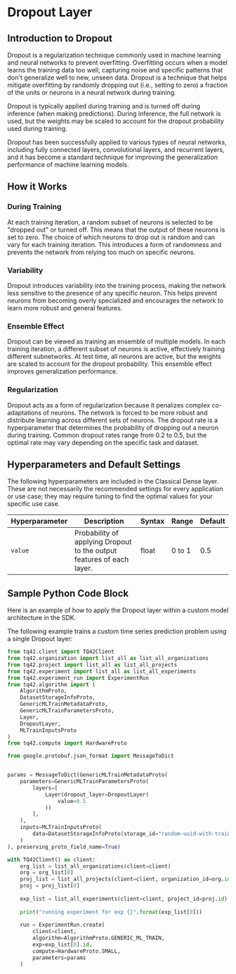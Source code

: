 # Dropout Layer
## Introduction to Dropout
Dropout is a regularization technique commonly used in machine learning and neural networks to prevent overfitting. Overfitting occurs when a model learns the training data too well, capturing noise and specific patterns that don't generalize well to new, unseen data. Dropout is a technique that helps mitigate overfitting by randomly dropping out (i.e., setting to zero) a fraction of the units or neurons in a neural network during training.

Dropout is typically applied during training and is turned off during inference (when making predictions). During inference, the full network is used, but the weights may be scaled to account for the dropout probability used during training.

Dropout has been successfully applied to various types of neural networks, including fully connected layers, convolutional layers, and recurrent layers, and it has become a standard technique for improving the generalization performance of machine learning models.

## How it Works
### During Training

At each training iteration, a random subset of neurons is selected to be "dropped out" or turned off. This means that the output of these neurons is set to zero.
The choice of which neurons to drop out is random and can vary for each training iteration. This introduces a form of randomness and prevents the network from relying too much on specific neurons.

### Variability

Dropout introduces variability into the training process, making the network less sensitive to the presence of any specific neuron. This helps prevent neurons from becoming overly specialized and encourages the network to learn more robust and general features.

### Ensemble Effect

Dropout can be viewed as training an ensemble of multiple models. In each training iteration, a different subset of neurons is active, effectively training different subnetworks. At test time, all neurons are active, but the weights are scaled to account for the dropout probability. This ensemble effect improves generalization performance.

### Regularization

Dropout acts as a form of regularization because it penalizes complex co-adaptations of neurons. The network is forced to be more robust and distribute learning across different sets of neurons.
The dropout rate is a hyperparameter that determines the probability of dropping out a neuron during training. Common dropout rates range from 0.2 to 0.5, but the optimal rate may vary depending on the specific task and dataset.


## Hyperparameters and Default Settings
The following hyperparameters are included in the Classical Dense layer. These are not necessarily the recommended settings for every application or use case; they may require tuning to find the optimal values for your specific use case.

| Hyperparameter | Description                                                           | Syntax | Range  | Default |
|----------------|-----------------------------------------------------------------------|--------|--------|---------|
| `value`        | Probability of applying Dropout to the output features of each layer. | float  | 0 to 1 | 0.5     |


## Sample Python Code Block
Here is an example of how to apply the Dropout layer within a custom model architecture in the SDK.

The following example trains a custom time series prediction problem using a single Dropout layer:

```python
from tq42.client import TQ42Client
from tq42.organization import list_all as list_all_organizations
from tq42.project import list_all as list_all_projects
from tq42.experiment import list_all as list_all_experiments
from tq42.experiment_run import ExperimentRun
from tq42.algorithm import (
    AlgorithmProto,
    DatasetStorageInfoProto,
    GenericMLTrainMetadataProto,
    GenericMLTrainParametersProto,
    Layer,
    DropoutLayer,
    MLTrainInputsProto
) 
from tq42.compute import HardwareProto

from google.protobuf.json_format import MessageToDict


params = MessageToDict(GenericMLTrainMetadataProto(
    parameters=GenericMLTrainParametersProto(
        layers=[
            Layer(dropout_layer=DropoutLayer(
                value=0.5
            ))
        ],
    ),
    inputs=MLTrainInputsProto(
        data=DatasetStorageInfoProto(storage_id="random-uuid-with-training-data-inside")
    )
), preserving_proto_field_name=True)

with TQ42Client() as client:
    org_list = list_all_organizations(client=client)
    org = org_list[0]
    proj_list = list_all_projects(client=client, organization_id=org.id)
    proj = proj_list[0]
    
    exp_list = list_all_experiments(client=client, project_id=proj.id)
    
    print("running experiment for exp {}".format(exp_list[0]))
    
    run = ExperimentRun.create(
        client=client,
        algorithm=AlgorithmProto.GENERIC_ML_TRAIN,
        exp=exp_list[0].id,
        compute=HardwareProto.SMALL,
        parameters=params
    )
```